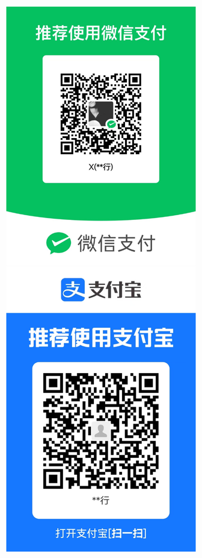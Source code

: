 ![image](https://github.com/McbyX/XTXwechatpay.github.io/blob/main/%E5%BE%AE%E4%BF%A1%E6%94%B6%E6%AC%BE%E7%A0%81.jpg)
![image](https://github.com/McbyX/XTXwechatpay.github.io/blob/main/%E6%94%AF%E4%BB%98%E5%AE%9D%E6%94%B6%E6%AC%BE%E7%A0%81.jpg)
